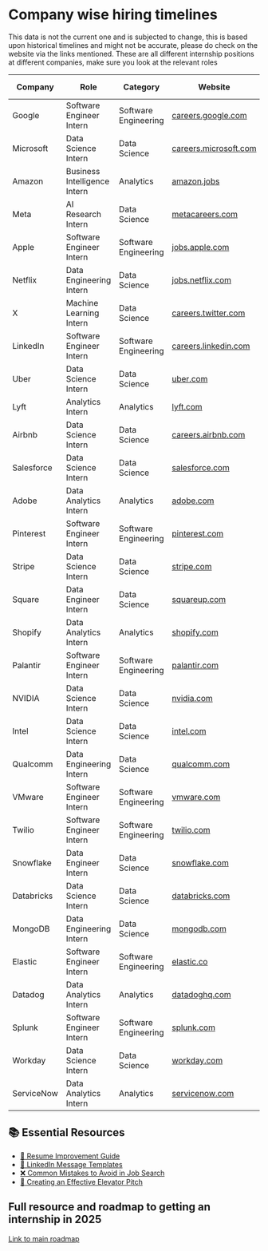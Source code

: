 # Company wise hiring timelines

This data is not the current one and is subjected to change, this is based upon historical timelines and might not be accurate, please do check on the website via the links mentioned. These are all different internship positions at different companies, make sure you look at the relevant roles

| Company | Role | Category | Website | Timeline Start | Timeline End |
|---------|------|----------|---------|----------------|--------------|
| Google | Software Engineer Intern | Software Engineering | [careers.google.com](https://careers.google.com) | July 2024 | Apr 2025 |
| Microsoft | Data Science Intern | Data Science | [careers.microsoft.com](https://careers.microsoft.com) | Aug 2024 | May 2025 |
| Amazon | Business Intelligence Intern | Analytics | [amazon.jobs](https://amazon.jobs) | Aug 2024 | Apr 2025 |
| Meta | AI Research Intern | Data Science | [metacareers.com](https://metacareers.com) | Aug 2024 | May 2025 |
| Apple | Software Engineer Intern | Software Engineering | [jobs.apple.com](https://jobs.apple.com) | Sept 2024 | Apr 2025 |
| Netflix | Data Engineering Intern | Data Science | [jobs.netflix.com](https://jobs.netflix.com) | Oct 2024 | June 2025 |
| X | Machine Learning Intern | Data Science | [careers.twitter.com](https://careers.twitter.com) | Aug 2024 | Apr 2025 |
| LinkedIn | Software Engineer Intern | Software Engineering | [careers.linkedin.com](https://careers.linkedin.com) | Sept 2024 | May 2025 |
| Uber | Data Science Intern | Data Science | [uber.com](https://uber.com) | Oct 2024 | June 2025 |
| Lyft | Analytics Intern | Analytics | [lyft.com](https://lyft.com) | Sept 2024 | May 2025 |
| Airbnb | Data Science Intern | Data Science | [careers.airbnb.com](https://careers.airbnb.com) | Oct 2024 | May 2025 |
| Salesforce | Data Science Intern | Data Science | [salesforce.com](https://salesforce.com) | Sept 2024 | Apr 2025 |
| Adobe | Data Analytics Intern | Analytics | [adobe.com](https://adobe.com) | Sept 2024 | May 2025 |
| Pinterest | Software Engineer Intern | Software Engineering | [pinterest.com](https://pinterest.com) | Oct 2024 | May 2025 |
| Stripe | Data Science Intern | Data Science | [stripe.com](https://stripe.com) | Aug 2024 | June 2025 |
| Square | Data Engineer Intern | Data Science | [squareup.com](https://squareup.com) | Oct 2024 | May 2025 |
| Shopify | Data Analytics Intern | Analytics | [shopify.com](https://shopify.com) | Aug 2024 | May 2025 |
| Palantir | Software Engineer Intern | Software Engineering | [palantir.com](https://palantir.com) | Sept 2024 | Apr 2025 |
| NVIDIA | Data Science Intern | Data Science | [nvidia.com](https://nvidia.com) | July 2024 | June 2025 |
| Intel | Data Science Intern | Data Science | [intel.com](https://intel.com) | Aug 2024 | May 2025 |
| Qualcomm | Data Engineering Intern | Data Science | [qualcomm.com](https://qualcomm.com) | Sept 2024 | Apr 2025 |
| VMware | Software Engineer Intern | Software Engineering | [vmware.com](https://vmware.com) | Oct 2024 | May 2025 |
| Twilio | Software Engineer Intern | Software Engineering | [twilio.com](https://twilio.com) | Aug 2024 | May 2025 |
| Snowflake | Data Engineer Intern | Data Science | [snowflake.com](https://snowflake.com) | Oct 2024 | June 2025 |
| Databricks | Data Science Intern | Data Science | [databricks.com](https://databricks.com) | Sept 2024 | May 2025 |
| MongoDB | Data Engineering Intern | Data Science | [mongodb.com](https://mongodb.com) | July 2024 | June 2025 |
| Elastic | Software Engineer Intern | Software Engineering | [elastic.co](https://elastic.co) | Oct 2024 | Apr 2025 |
| Datadog | Data Analytics Intern | Analytics | [datadoghq.com](https://datadoghq.com) | Aug 2024 | May 2025 |
| Splunk | Software Engineer Intern | Software Engineering | [splunk.com](https://splunk.com) | Sept 2024 | Apr 2025 |
| Workday | Data Science Intern | Data Science | [workday.com](https://workday.com) | Aug 2024 | June 2025 |
| ServiceNow | Data Analytics Intern | Analytics | [servicenow.com](https://servicenow.com) | Oct 2024 | May 2025 |




## 📚 Essential Resources
- [📄 Resume Improvement Guide](https://docs.google.com/document/d/1UxR3vH8h9sI-26axKltXI-qMS8tdogNM_urBbt88tm0/edit?tab=t.0#heading=h.zco1hzrgqrt8)
- [💬 LinkedIn Message Templates](https://docs.google.com/document/d/1EqGYacftWNvE1eWlOioeCSsTcXt_P46QIet_ULwnJTc/edit?tab=t.0#heading=h.ectr3fwejbsd)
- [❌ Common Mistakes to Avoid in Job Search](https://docs.google.com/document/d/1swi8pu0J82kz8yA7TDqYTpwRARUB9BSeKFgqX1w1vfs/edit?tab=t.0#heading=h.p0j5pjvtwzfp)
- [🎤 Creating an Effective Elevator Pitch](https://docs.google.com/document/d/1VoTJOvjfRns70acsOZ2lD-MTgtT2skPQuDGWO58F9kc/edit?tab=t.0#heading=h.67cf16b6u82v)

## Full resource and roadmap to getting an internship in 2025
[Link to main roadmap](https://github.com/jugaldb/resources_abroad/blob/master/internship-roadmap.md)
